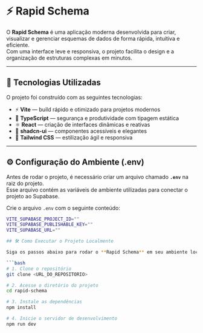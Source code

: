 # ⚡ Rapid Schema

O **Rapid Schema** é uma aplicação moderna desenvolvida para criar, visualizar e gerenciar esquemas de dados de forma rápida, intuitiva e eficiente.  
Com uma interface leve e responsiva, o projeto facilita o design e a organização de estruturas complexas em minutos.

---

## 🚀 Tecnologias Utilizadas

O projeto foi construído com as seguintes tecnologias:

- ⚡ **Vite** — build rápido e otimizado para projetos modernos  
- 🧠 **TypeScript** — segurança e produtividade com tipagem estática  
- ⚛️ **React** — criação de interfaces dinâmicas e reativas  
- 🎨 **shadcn-ui** — componentes acessíveis e elegantes  
- 💨 **Tailwind CSS** — estilização ágil e responsiva  

---

## ⚙️ Configuração do Ambiente (.env)

Antes de rodar o projeto, é necessário criar um arquivo chamado **`.env`** na raiz do projeto.  
Esse arquivo contém as variáveis de ambiente utilizadas para conectar o projeto ao Supabase.

Crie o arquivo `.env` com o seguinte conteúdo:

```bash
VITE_SUPABASE_PROJECT_ID=""
VITE_SUPABASE_PUBLISHABLE_KEY=""
VITE_SUPABASE_URL=""

## 🛠️ Como Executar o Projeto Localmente

Siga os passos abaixo para rodar o **Rapid Schema** em seu ambiente local:

```bash
# 1. Clone o repositório
git clone <URL_DO_REPOSITORIO>

# 2. Acesse o diretório do projeto
cd rapid-schema

# 3. Instale as dependências
npm install

# 4. Inicie o servidor de desenvolvimento
npm run dev
